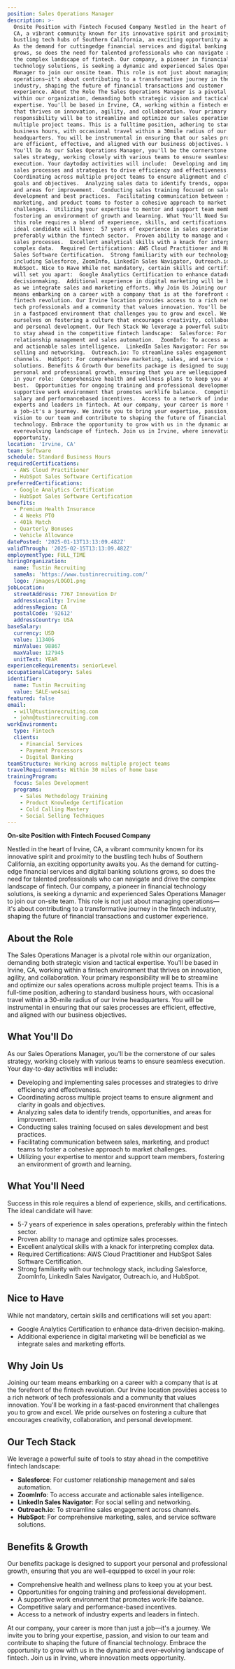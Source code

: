 ```yaml
---
position: Sales Operations Manager
description: >-
  Onsite Position with Fintech Focused Company Nestled in the heart of Irvine,
  CA, a vibrant community known for its innovative spirit and proximity to the
  bustling tech hubs of Southern California, an exciting opportunity awaits you.
  As the demand for cuttingedge financial services and digital banking solutions
  grows, so does the need for talented professionals who can navigate and drive
  the complex landscape of fintech. Our company, a pioneer in financial
  technology solutions, is seeking a dynamic and experienced Sales Operations
  Manager to join our onsite team. This role is not just about managing
  operations—it's about contributing to a transformative journey in the fintech
  industry, shaping the future of financial transactions and customer
  experience. About the Role The Sales Operations Manager is a pivotal role
  within our organization, demanding both strategic vision and tactical
  expertise. You'll be based in Irvine, CA, working within a fintech environment
  that thrives on innovation, agility, and collaboration. Your primary
  responsibility will be to streamline and optimize our sales operations across
  multiple project teams. This is a fulltime position, adhering to standard
  business hours, with occasional travel within a 30mile radius of our Irvine
  headquarters. You will be instrumental in ensuring that our sales processes
  are efficient, effective, and aligned with our business objectives. What
  You'll Do As our Sales Operations Manager, you'll be the cornerstone of our
  sales strategy, working closely with various teams to ensure seamless
  execution. Your daytoday activities will include:  Developing and implementing
  sales processes and strategies to drive efficiency and effectiveness. 
  Coordinating across multiple project teams to ensure alignment and clarity in
  goals and objectives.  Analyzing sales data to identify trends, opportunities,
  and areas for improvement.  Conducting sales training focused on sales
  development and best practices.  Facilitating communication between sales,
  marketing, and product teams to foster a cohesive approach to market
  challenges.  Utilizing your expertise to mentor and support team members,
  fostering an environment of growth and learning. What You'll Need Success in
  this role requires a blend of experience, skills, and certifications. The
  ideal candidate will have:  57 years of experience in sales operations,
  preferably within the fintech sector.  Proven ability to manage and optimize
  sales processes.  Excellent analytical skills with a knack for interpreting
  complex data.  Required Certifications: AWS Cloud Practitioner and HubSpot
  Sales Software Certification.  Strong familiarity with our technology stack,
  including Salesforce, ZoomInfo, LinkedIn Sales Navigator, Outreach.io, and
  HubSpot. Nice to Have While not mandatory, certain skills and certifications
  will set you apart:  Google Analytics Certification to enhance datadriven
  decisionmaking.  Additional experience in digital marketing will be beneficial
  as we integrate sales and marketing efforts. Why Join Us Joining our team
  means embarking on a career with a company that is at the forefront of the
  fintech revolution. Our Irvine location provides access to a rich network of
  tech professionals and a community that values innovation. You'll be working
  in a fastpaced environment that challenges you to grow and excel. We pride
  ourselves on fostering a culture that encourages creativity, collaboration,
  and personal development. Our Tech Stack We leverage a powerful suite of tools
  to stay ahead in the competitive fintech landscape:  Salesforce: For customer
  relationship management and sales automation.  ZoomInfo: To access accurate
  and actionable sales intelligence.  LinkedIn Sales Navigator: For social
  selling and networking.  Outreach.io: To streamline sales engagement across
  channels.  HubSpot: For comprehensive marketing, sales, and service software
  solutions. Benefits & Growth Our benefits package is designed to support your
  personal and professional growth, ensuring that you are wellequipped to excel
  in your role:  Comprehensive health and wellness plans to keep you at your
  best.  Opportunities for ongoing training and professional development.  A
  supportive work environment that promotes worklife balance.  Competitive
  salary and performancebased incentives.  Access to a network of industry
  experts and leaders in fintech. At our company, your career is more than just
  a job—it's a journey. We invite you to bring your expertise, passion, and
  vision to our team and contribute to shaping the future of financial
  technology. Embrace the opportunity to grow with us in the dynamic and
  everevolving landscape of fintech. Join us in Irvine, where innovation meets
  opportunity.
location: 'Irvine, CA'
team: Software
schedule: Standard Business Hours
requiredCertifications:
  - AWS Cloud Practitioner
  - HubSpot Sales Software Certification
preferredCertifications:
  - Google Analytics Certification
  - HubSpot Sales Software Certification
benefits:
  - Premium Health Insurance
  - 4 Weeks PTO
  - 401k Match
  - Quarterly Bonuses
  - Vehicle Allowance
datePosted: '2025-01-13T13:13:09.482Z'
validThrough: '2025-02-15T13:13:09.482Z'
employmentType: FULL_TIME
hiringOrganization:
  name: Tustin Recruiting
  sameAs: 'https://www.tustinrecruiting.com/'
  logo: /images/LOGO1.png
jobLocation:
  streetAddress: 7767 Innovation Dr
  addressLocality: Irvine
  addressRegion: CA
  postalCode: '92612'
  addressCountry: USA
baseSalary:
  currency: USD
  value: 113406
  minValue: 98867
  maxValue: 127945
  unitText: YEAR
experienceRequirements: seniorLevel
occupationalCategory: Sales
identifier:
  name: Tustin Recruiting
  value: SALE-we4sai
featured: false
email:
  - will@tustinrecruiting.com
  - john@tustinrecruiting.com
workEnvironment:
  type: Fintech
  clients:
    - Financial Services
    - Payment Processors
    - Digital Banking
teamStructure: Working across multiple project teams
travelRequirements: Within 30 miles of home base
trainingProgram:
  focus: Sales Development
  programs:
    - Sales Methodology Training
    - Product Knowledge Certification
    - Cold Calling Mastery
    - Social Selling Techniques
---
```




**On-site Position with Fintech Focused Company**

Nestled in the heart of Irvine, CA, a vibrant community known for its innovative spirit and proximity to the bustling tech hubs of Southern California, an exciting opportunity awaits you. As the demand for cutting-edge financial services and digital banking solutions grows, so does the need for talented professionals who can navigate and drive the complex landscape of fintech. Our company, a pioneer in financial technology solutions, is seeking a dynamic and experienced Sales Operations Manager to join our on-site team. This role is not just about managing operations—it's about contributing to a transformative journey in the fintech industry, shaping the future of financial transactions and customer experience.

## About the Role

The Sales Operations Manager is a pivotal role within our organization, demanding both strategic vision and tactical expertise. You'll be based in Irvine, CA, working within a fintech environment that thrives on innovation, agility, and collaboration. Your primary responsibility will be to streamline and optimize our sales operations across multiple project teams. This is a full-time position, adhering to standard business hours, with occasional travel within a 30-mile radius of our Irvine headquarters. You will be instrumental in ensuring that our sales processes are efficient, effective, and aligned with our business objectives.

## What You'll Do

As our Sales Operations Manager, you'll be the cornerstone of our sales strategy, working closely with various teams to ensure seamless execution. Your day-to-day activities will include:

- Developing and implementing sales processes and strategies to drive efficiency and effectiveness.
- Coordinating across multiple project teams to ensure alignment and clarity in goals and objectives.
- Analyzing sales data to identify trends, opportunities, and areas for improvement.
- Conducting sales training focused on sales development and best practices.
- Facilitating communication between sales, marketing, and product teams to foster a cohesive approach to market challenges.
- Utilizing your expertise to mentor and support team members, fostering an environment of growth and learning.

## What You'll Need

Success in this role requires a blend of experience, skills, and certifications. The ideal candidate will have:

- 5-7 years of experience in sales operations, preferably within the fintech sector.
- Proven ability to manage and optimize sales processes.
- Excellent analytical skills with a knack for interpreting complex data.
- Required Certifications: AWS Cloud Practitioner and HubSpot Sales Software Certification.
- Strong familiarity with our technology stack, including Salesforce, ZoomInfo, LinkedIn Sales Navigator, Outreach.io, and HubSpot.

## Nice to Have

While not mandatory, certain skills and certifications will set you apart:

- Google Analytics Certification to enhance data-driven decision-making.
- Additional experience in digital marketing will be beneficial as we integrate sales and marketing efforts.

## Why Join Us

Joining our team means embarking on a career with a company that is at the forefront of the fintech revolution. Our Irvine location provides access to a rich network of tech professionals and a community that values innovation. You'll be working in a fast-paced environment that challenges you to grow and excel. We pride ourselves on fostering a culture that encourages creativity, collaboration, and personal development.

## Our Tech Stack

We leverage a powerful suite of tools to stay ahead in the competitive fintech landscape:

- **Salesforce**: For customer relationship management and sales automation.
- **ZoomInfo**: To access accurate and actionable sales intelligence.
- **LinkedIn Sales Navigator**: For social selling and networking.
- **Outreach.io**: To streamline sales engagement across channels.
- **HubSpot**: For comprehensive marketing, sales, and service software solutions.

## Benefits & Growth

Our benefits package is designed to support your personal and professional growth, ensuring that you are well-equipped to excel in your role:

- Comprehensive health and wellness plans to keep you at your best.
- Opportunities for ongoing training and professional development.
- A supportive work environment that promotes work-life balance.
- Competitive salary and performance-based incentives.
- Access to a network of industry experts and leaders in fintech.

At our company, your career is more than just a job—it's a journey. We invite you to bring your expertise, passion, and vision to our team and contribute to shaping the future of financial technology. Embrace the opportunity to grow with us in the dynamic and ever-evolving landscape of fintech. Join us in Irvine, where innovation meets opportunity.

